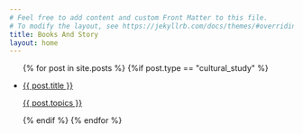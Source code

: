 ```yaml
---
# Feel free to add content and custom Front Matter to this file.
# To modify the layout, see https://jekyllrb.com/docs/themes/#overriding-theme-defaults
title: Books And Story
layout: home
---
```

<div class="col-12">
<ul class="blog-list cultural-items">
  {% for post in site.posts %}
  {%if post.type == "cultural_study"  %}
    <li>
      <a href="{{ post.url }}">
        <p class="lead">{{ post.title }}</p>
        <p>{{ post.topics }}</p>
      </a>
    </li>
    {% endif %}
  {% endfor %}
</ul>
</div>


